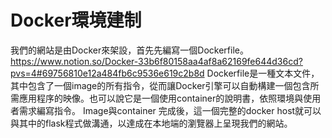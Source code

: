 # Docker環境建制
我們的網站是由Docker來架設，首先先編寫一個Dockerfile。
https://www.notion.so/Docker-33b6f80158aa4af8a62169fe644d36cd?pvs=4#69756810e12a484fb6c9536e619c2b8d
Dockerfile是一種文本文件，其中包含了一個image的所有指令，從而讓Docker引擎可以自動構建一個包含所需應用程序的映像。也可以說它是一個使用container的說明書，依照環境與使用者需求編寫指令。
Image與container 完成後，這一個完整的docker host就可以與其中的flask程式做溝通，以達成在本地端的瀏覽器上呈現我們的網站。
